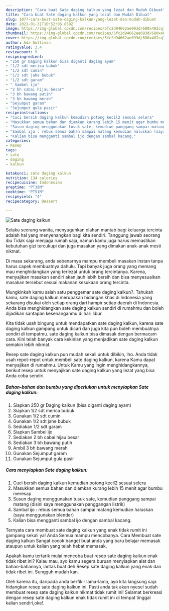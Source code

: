 ```yaml
---
description: "Cara buat Sate daging kalkun yang lezat dan Mudah Dibuat"
title: "Cara buat Sate daging kalkun yang lezat dan Mudah Dibuat"
slug: 1077-cara-buat-sate-daging-kalkun-yang-lezat-dan-mudah-dibuat
date: 2021-01-31T10:52:06.850Z
image: https://img-global.cpcdn.com/recipes/5fc2d94662ae093d/680x482cq70/sate-daging-kalkun-foto-resep-utama.jpg
thumbnail: https://img-global.cpcdn.com/recipes/5fc2d94662ae093d/680x482cq70/sate-daging-kalkun-foto-resep-utama.jpg
cover: https://img-global.cpcdn.com/recipes/5fc2d94662ae093d/680x482cq70/sate-daging-kalkun-foto-resep-utama.jpg
author: Ada Sullivan
ratingvalue: 3.4
reviewcount: 9
recipeingredient:
- "250 gr Daging kalkun bisa diganti daging ayam"
- "1/2 sdt merica bubuk"
- "1/2 sdt cumin"
- "1/2 sdt jahe bubuk"
- "1/2 sdt garam"
- " Sambel ijo"
- "2 bh cabai hijau besar"
- "3 bh bawang putih"
- "3 bh bawang merah"
- "Sejumput garam"
- "Sejumput gula pasir"
recipeinstructions:
- "Cuci bersih daging kalkun kemudian potong kecil2 sesuai selera"
- "Masukkan semua bahan dan diamkan kurang lebih 15 menit agar bumbu meresap"
- "Susun daging menggunakan tusuk sate, kemudian panggang sampai matang (disini saya menggunakan panggangan listrik)"
- "Sambal ijo : rebus semua bahan sampai matang kemudian haluskan (saya menggunakan blender)"
- "Kalian bisa mengganti sambal ijo dengan sambal kacang."
categories:
- Resep
tags:
- sate
- daging
- kalkun

katakunci: sate daging kalkun 
nutrition: 134 calories
recipecuisine: Indonesian
preptime: "PT38M"
cooktime: "PT51M"
recipeyield: "4"
recipecategory: Dessert

---
```



![Sate daging kalkun](https://img-global.cpcdn.com/recipes/5fc2d94662ae093d/680x482cq70/sate-daging-kalkun-foto-resep-utama.jpg)

Selaku seorang wanita, menyuguhkan olahan mantab bagi keluarga tercinta adalah hal yang menyenangkan bagi kita sendiri. Tanggung jawab seorang ibu Tidak saja menjaga rumah saja, namun kamu juga harus memastikan kebutuhan gizi tercukupi dan juga masakan yang dimakan anak-anak mesti nikmat.

Di masa  sekarang, anda sebenarnya mampu membeli masakan instan tanpa harus capek membuatnya dahulu. Tapi banyak juga orang yang memang mau menghidangkan yang terlezat untuk orang tercintanya. Karena, menyajikan masakan sendiri akan jauh lebih bersih dan bisa menyesuaikan masakan tersebut sesuai makanan kesukaan orang tercinta. 



Mungkinkah kamu salah satu penggemar sate daging kalkun?. Tahukah kamu, sate daging kalkun merupakan hidangan khas di Indonesia yang sekarang disukai oleh setiap orang dari hampir setiap daerah di Indonesia. Anda bisa menghidangkan sate daging kalkun sendiri di rumahmu dan boleh dijadikan santapan kesenanganmu di hari libur.

Kita tidak usah bingung untuk mendapatkan sate daging kalkun, karena sate daging kalkun gampang untuk dicari dan juga kita pun boleh membuatnya sendiri di tempatmu. sate daging kalkun bisa dimasak dengan bermacam cara. Kini telah banyak cara kekinian yang menjadikan sate daging kalkun semakin lebih nikmat.

Resep sate daging kalkun pun mudah sekali untuk dibikin, lho. Anda tidak usah repot-repot untuk membeli sate daging kalkun, karena Kamu dapat menyajikan di rumahmu. Untuk Kamu yang ingin menghidangkannya, berikut resep untuk menyajikan sate daging kalkun yang lezat yang bisa Anda coba sendiri.

<!--inarticleads1-->

##### Bahan-bahan dan bumbu yang diperlukan untuk menyiapkan Sate daging kalkun:

1. Siapkan 250 gr Daging kalkun (bisa diganti daging ayam)
1. Siapkan 1/2 sdt merica bubuk
1. Gunakan 1/2 sdt cumin
1. Gunakan 1/2 sdt jahe bubuk
1. Sediakan 1/2 sdt garam
1. Siapkan  Sambel ijo
1. Sediakan 2 bh cabai hijau besar
1. Sediakan 3 bh bawang putih
1. Ambil 3 bh bawang merah
1. Gunakan Sejumput garam
1. Gunakan Sejumput gula pasir




<!--inarticleads2-->

##### Cara menyiapkan Sate daging kalkun:

1. Cuci bersih daging kalkun kemudian potong kecil2 sesuai selera
1. Masukkan semua bahan dan diamkan kurang lebih 15 menit agar bumbu meresap
1. Susun daging menggunakan tusuk sate, kemudian panggang sampai matang (disini saya menggunakan panggangan listrik)
1. Sambal ijo : rebus semua bahan sampai matang kemudian haluskan (saya menggunakan blender)
1. Kalian bisa mengganti sambal ijo dengan sambal kacang.




Ternyata cara membuat sate daging kalkun yang enak tidak rumit ini gampang sekali ya! Anda Semua mampu mencobanya. Cara Membuat sate daging kalkun Sangat cocok banget buat anda yang baru belajar memasak ataupun untuk kalian yang telah hebat memasak.

Apakah kamu tertarik mulai mencoba buat resep sate daging kalkun enak tidak ribet ini? Kalau mau, ayo kamu segera buruan menyiapkan alat dan bahan-bahannya, lantas buat deh Resep sate daging kalkun yang enak dan tidak ribet ini. Sungguh mudah kan. 

Oleh karena itu, daripada anda berfikir lama-lama, ayo kita langsung saja hidangkan resep sate daging kalkun ini. Pasti anda tak akan nyesel sudah membuat resep sate daging kalkun nikmat tidak rumit ini! Selamat berkreasi dengan resep sate daging kalkun enak tidak rumit ini di tempat tinggal kalian sendiri,oke!.

